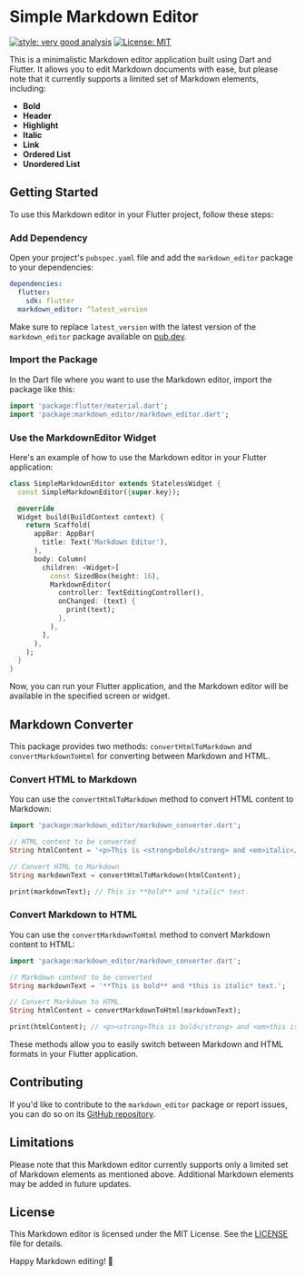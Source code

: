 # Simple Markdown Editor

[![style: very good analysis][very_good_analysis_badge]][very_good_analysis_link]
[![License: MIT][license_badge]][license_link]

This is a minimalistic Markdown editor application built using Dart and Flutter. It allows you to edit Markdown documents with ease, but please note that it currently supports a limited set of Markdown elements, including:

- **Bold**
- **Header**
- **Highlight**
- **Italic**
- **Link**
- **Ordered List**
- **Unordered List**

## Getting Started

To use this Markdown editor in your Flutter project, follow these steps:

### Add Dependency

Open your project's `pubspec.yaml` file and add the `markdown_editor` package to your dependencies:

```yaml
dependencies:
  flutter:
    sdk: flutter
  markdown_editor: ^latest_version
```

Make sure to replace `latest_version` with the latest version of the `markdown_editor` package available on [pub.dev](https://pub.dev/packages/markdown_editor).

### Import the Package

In the Dart file where you want to use the Markdown editor, import the package like this:

```dart
import 'package:flutter/material.dart';
import 'package:markdown_editor/markdown_editor.dart';
```

### Use the MarkdownEditor Widget

Here's an example of how to use the Markdown editor in your Flutter application:

```dart
class SimpleMarkdownEditor extends StatelessWidget {
  const SimpleMarkdownEditor({super.key});

  @override
  Widget build(BuildContext context) {
    return Scaffold(
      appBar: AppBar(
        title: Text('Markdown Editor'),
      ),
      body: Column(
        children: <Widget>[
          const SizedBox(height: 16),
          MarkdownEditor(
            controller: TextEditingController(),
            onChanged: (text) {
              print(text);
            },
          ),
        ],
      ),
    );
  }
}
```

Now, you can run your Flutter application, and the Markdown editor will be available in the specified screen or widget.

## Markdown Converter

This package provides two methods: `convertHtmlToMarkdown` and `convertMarkdownToHtml` for converting between Markdown and HTML.

### Convert HTML to Markdown

You can use the `convertHtmlToMarkdown` method to convert HTML content to Markdown:

```dart
import 'package:markdown_editor/markdown_converter.dart';

// HTML content to be converted
String htmlContent = '<p>This is <strong>bold</strong> and <em>italic</em> text.</p>';

// Convert HTML to Markdown
String markdownText = convertHtmlToMarkdown(htmlContent);

print(markdownText); // This is **bold** and *italic* text.
```

### Convert Markdown to HTML

You can use the `convertMarkdownToHtml` method to convert Markdown content to HTML:

```dart
import 'package:markdown_editor/markdown_converter.dart';

// Markdown content to be converted
String markdownText = '**This is bold** and *this is italic* text.';

// Convert Markdown to HTML
String htmlContent = convertMarkdownToHtml(markdownText);

print(htmlContent); // <p><strong>This is bold</strong> and <em>this is italic</em> text.</p>
```

These methods allow you to easily switch between Markdown and HTML formats in your Flutter application.

## Contributing

If you'd like to contribute to the `markdown_editor` package or report issues, you can do so on its [GitHub repository](https://github.com/mrgnhnt96/markdown_editor).

## Limitations

Please note that this Markdown editor currently supports only a limited set of Markdown elements as mentioned above. Additional Markdown elements may be added in future updates.

## License

This Markdown editor is licensed under the MIT License. See the [LICENSE](LICENSE) file for details.

Happy Markdown editing! 📝

[license_badge]: https://img.shields.io/badge/license-MIT-blue.svg
[license_link]: https://opensource.org/licenses/MIT
[very_good_analysis_badge]: https://img.shields.io/badge/style-very_good_analysis-B22C89.svg
[very_good_analysis_link]: https://pub.dev/packages/very_good_analysis
